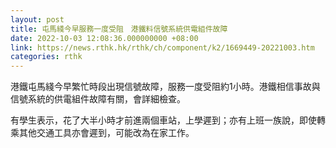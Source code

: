 ```yaml
---
layout: post
title: 屯馬綫今早服務一度受阻　港鐵料信號系統供電組件故障
date: 2022-10-03 12:08:36.000000000 +08:00
link: https://news.rthk.hk/rthk/ch/component/k2/1669449-20221003.htm
categories: rthk
---
```


港鐵屯馬綫今早繁忙時段出現信號故障，服務一度受阻約1小時。港鐵相信事故與信號系統的供電組件故障有關，會詳細檢查。

有學生表示，花了大半小時才前進兩個車站，上學遲到；亦有上班一族說，即使轉乘其他交通工具亦會遲到，可能改為在家工作。
